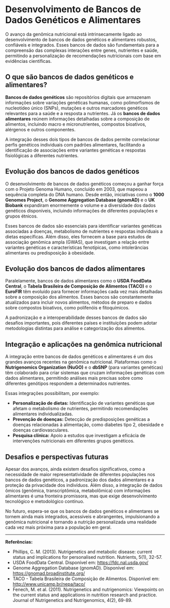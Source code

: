 # Desenvolvimento de Bancos de Dados Genéticos e Alimentares

O avanço da genômica nutricional está intrinsecamente ligado ao desenvolvimento de bancos de dados genéticos e alimentares robustos, confiáveis e integrados. Esses bancos de dados são fundamentais para a compreensão das complexas interações entre genes, nutrientes e saúde, permitindo a personalização de recomendações nutricionais com base em evidências científicas.

## O que são bancos de dados genéticos e alimentares?

**Bancos de dados genéticos** são repositórios digitais que armazenam informações sobre variações genéticas humanas, como polimorfismos de nucleotídeo único (SNPs), mutações e outros marcadores genéticos relevantes para a saúde e a resposta a nutrientes. Já os **bancos de dados alimentares** reúnem informações detalhadas sobre a composição de alimentos, incluindo macro e micronutrientes, compostos bioativos, alérgenos e outros componentes.

A integração desses dois tipos de bancos de dados permite correlacionar perfis genéticos individuais com padrões alimentares, facilitando a identificação de associações entre variantes genéticas e respostas fisiológicas a diferentes nutrientes.

## Evolução dos bancos de dados genéticos

O desenvolvimento de bancos de dados genéticos começou a ganhar força com o Projeto Genoma Humano, concluído em 2003, que mapeou a sequência completa do DNA humano. Desde então, iniciativas como o **1000 Genomes Project**, o **Genome Aggregation Database (gnomAD)** e o **UK Biobank** expandiram enormemente o volume e a diversidade dos dados genéticos disponíveis, incluindo informações de diferentes populações e grupos étnicos.

Esses bancos de dados são essenciais para identificar variantes genéticas associadas a doenças, metabolismo de nutrientes e respostas individuais a dietas específicas. Além disso, eles fornecem a base para estudos de associação genômica ampla (GWAS), que investigam a relação entre variantes genéticas e características fenotípicas, como intolerâncias alimentares ou predisposição à obesidade.

## Evolução dos bancos de dados alimentares

Paralelamente, bancos de dados alimentares como o **USDA FoodData Central**, o **Tabela Brasileira de Composição de Alimentos (TACO)** e o **EuroFIR** têm evoluído para fornecer informações cada vez mais detalhadas sobre a composição dos alimentos. Esses bancos são constantemente atualizados para incluir novos alimentos, métodos de preparo e dados sobre compostos bioativos, como polifenóis e fitoquímicos.

A padronização e a interoperabilidade desses bancos de dados são desafios importantes, pois diferentes países e instituições podem adotar metodologias distintas para análise e categorização dos alimentos.

## Integração e aplicações na genômica nutricional

A integração entre bancos de dados genéticos e alimentares é um dos grandes avanços recentes na genômica nutricional. Plataformas como o **Nutrigenomics Organization (NuGO)** e o **dbSNP** (para variantes genéticas) têm colaborado para criar sistemas que cruzam informações genéticas com dados alimentares, permitindo análises mais precisas sobre como diferentes genótipos respondem a determinados nutrientes.

Essas integrações possibilitam, por exemplo:

- **Personalização de dietas:** Identificação de variantes genéticas que afetam o metabolismo de nutrientes, permitindo recomendações alimentares individualizadas.
- **Prevenção de doenças:** Detecção de predisposições genéticas a doenças relacionadas à alimentação, como diabetes tipo 2, obesidade e doenças cardiovasculares.
- **Pesquisa clínica:** Apoio a estudos que investigam a eficácia de intervenções nutricionais em diferentes grupos genéticos.

## Desafios e perspectivas futuras

Apesar dos avanços, ainda existem desafios significativos, como a necessidade de maior representatividade de diferentes populações nos bancos de dados genéticos, a padronização dos dados alimentares e a proteção da privacidade dos indivíduos. Além disso, a integração de dados ômicos (genômica, transcriptômica, metabolômica) com informações alimentares é uma fronteira promissora, mas que exige desenvolvimento tecnológico e metodológico contínuo.

No futuro, espera-se que os bancos de dados genéticos e alimentares se tornem ainda mais integrados, acessíveis e abrangentes, impulsionando a genômica nutricional e tornando a nutrição personalizada uma realidade cada vez mais próxima para a população em geral.

---

**Referências:**

- Phillips, C. M. (2013). Nutrigenetics and metabolic disease: current status and implications for personalised nutrition. Nutrients, 5(1), 32-57.
- USDA FoodData Central. Disponível em: https://fdc.nal.usda.gov/
- Genome Aggregation Database (gnomAD). Disponível em: https://gnomad.broadinstitute.org/
- TACO - Tabela Brasileira de Composição de Alimentos. Disponível em: http://www.unicamp.br/nepa/taco/
- Fenech, M. et al. (2011). Nutrigenetics and nutrigenomics: Viewpoints on the current status and applications in nutrition research and practice. Journal of Nutrigenetics and Nutrigenomics, 4(2), 69-89.